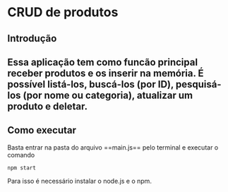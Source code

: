 # CRUD de produtos
## Introdução
Essa aplicação tem como funcão principal receber produtos e os inserir na memória. É possível listá-los, buscá-los (por ID), pesquisá-los (por nome ou categoria), atualizar um produto e deletar.
---
## Como executar
Basta entrar na pasta do arquivo ==main.js== pelo terminal e executar o comando

```
npm start
```
Para isso é necessário instalar o node.js e o npm.